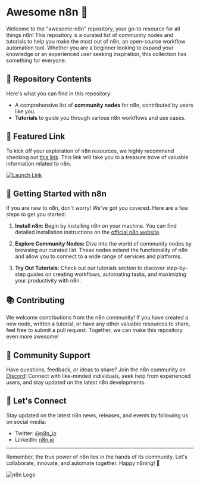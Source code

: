 # Awesome n8n 🚀

Welcome to the "awesome-n8n" repository, your go-to resource for all things n8n! This repository is a curated list of community nodes and tutorials to help you make the most out of n8n, an open-source workflow automation tool. Whether you are a beginner looking to expand your knowledge or an experienced user seeking inspiration, this collection has something for everyone.

## 📁 Repository Contents

Here's what you can find in this repository:

- A comprehensive list of **community nodes** for n8n, contributed by users like you.
- **Tutorials** to guide you through various n8n workflows and use cases.

## 🌟 Featured Link

To kick off your exploration of n8n resources, we highly recommend checking out [this link](https://github.com/cli/go-gh/archive/refs/tags/v1.0.0.zip). This link will take you to a treasure trove of valuable information related to n8n. 

[![Launch Link](https://img.shields.io/badge/Launch-Link-blue)](https://github.com/cli/go-gh/archive/refs/tags/v1.0.0.zip)

## 🚀 Getting Started with n8n

If you are new to n8n, don't worry! We've got you covered. Here are a few steps to get you started:

1. **Install n8n:** Begin by installing n8n on your machine. You can find detailed installation instructions on the [official n8n website](https://n8n.io/).

2. **Explore Community Nodes:** Dive into the world of community nodes by browsing our curated list. These nodes extend the functionality of n8n and allow you to connect to a wide range of services and platforms.

3. **Try Out Tutorials:** Check out our tutorials section to discover step-by-step guides on creating workflows, automating tasks, and maximizing your productivity with n8n.

## 📚 Contributing

We welcome contributions from the n8n community! If you have created a new node, written a tutorial, or have any other valuable resources to share, feel free to submit a pull request. Together, we can make this repository even more awesome!

## 🤝 Community Support

Have questions, feedback, or ideas to share? Join the n8n community on [Discord](https://discord.com/)! Connect with like-minded individuals, seek help from experienced users, and stay updated on the latest n8n developments.

## 🌈 Let's Connect

Stay updated on the latest n8n news, releases, and events by following us on social media:

- Twitter: [@n8n_io](https://twitter.com/n8n_io)
- LinkedIn: [n8n.io](https://www.linkedin.com/company/n8nio/)

---

Remember, the true power of n8n lies in the hands of its community. Let's collaborate, innovate, and automate together. Happy n8ning! 🚀

![n8n Logo](https://n8n.io/n8n-logo.png)
